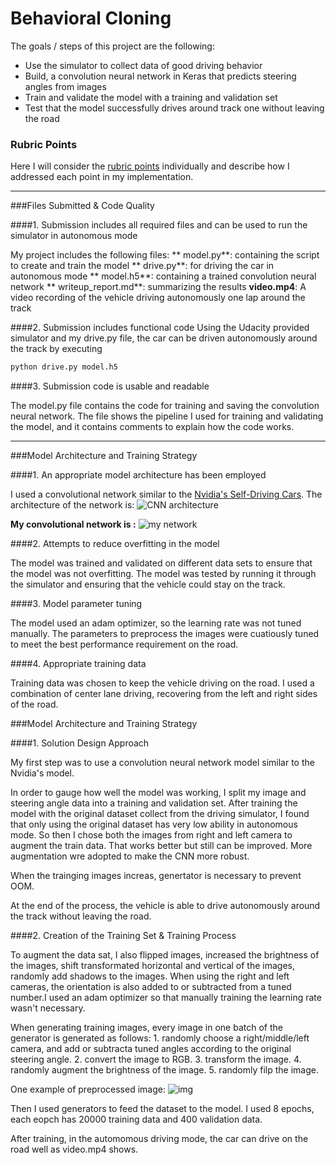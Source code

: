 # **Behavioral Cloning**

The goals / steps of this project are the following:
* Use the simulator to collect data of good driving behavior
* Build, a convolution neural network in Keras that predicts steering angles from images
* Train and validate the model with a training and validation set
* Test that the model successfully drives around track one without leaving the road

### Rubric Points
Here I will consider the [rubric points](https://review.udacity.com/#!/rubrics/432/view) individually and describe how I addressed each point in my implementation.  

---
###Files Submitted & Code Quality

####1. Submission includes all required files and can be used to run the simulator in autonomous mode

My project includes the following files:
** model.py**: containing the script to create and train the model
** drive.py**: for driving the car in autonomous mode
** model.h5**: containing a trained convolution neural network 
** writeup_report.md**: summarizing the results
**video.mp4**: A video recording of the vehicle driving autonomously one lap around the track

####2. Submission includes functional code
Using the Udacity provided simulator and my drive.py file, the car can be driven autonomously around the track by executing 
```sh
python drive.py model.h5
```
####3. Submission code is usable and readable

The model.py file contains the code for training and saving the convolution neural network. The file shows the pipeline I used for training and validating the model, and it contains comments to explain how the code works.

---

###Model Architecture and Training Strategy

####1. An appropriate model architecture has been employed

I used a convolutional network similar to the [Nvidia's Self-Driving Cars](https://arxiv.org/pdf/1604.07316v1.pdf). The architecture of the network is:
![CNN architecture](images/nvidia.png) 


**My convolutional network is :**
![my network](images/model.png)

####2. Attempts to reduce overfitting in the model

The model was trained and validated on different data sets to ensure that the model was not overfitting. The model was tested by running it through the simulator and ensuring that the vehicle could stay on the track.

####3. Model parameter tuning

The model used an adam optimizer, so the learning rate was not tuned manually. The parameters to preprocess the images were cuatiously tuned to meet the best performance requirement on the road.

####4. Appropriate training data

Training data was chosen to keep the vehicle driving on the road. I used a combination of center lane driving, recovering from the left and right sides of the road.

###Model Architecture and Training Strategy

####1. Solution Design Approach

My first step was to use a convolution neural network model similar to the Nvidia's model.

In order to gauge how well the model was working, I split my image and steering angle data into a training and validation set. After training the model with the original dataset collect from the driving simulator, I found that only using the original dataset has very low ability in autonomous mode. So then I chose both the images from right and left camera to augment the train data. That works better but still can be improved. More augmentation wre adopted to make the CNN more robust.

When the trainging images increas, genertator is necessary to prevent OOM.

At the end of the process, the vehicle is able to drive autonomously around the track without leaving the road.

####2. Creation of the Training Set & Training Process

To augment the data sat, I also flipped images, increased the brightness of the images, shift transformated horizontal and vertical of the images, randomly add shadows to the images. When using the right and left cameras, the orientation is also added to or subtracted from a tuned number.I used an adam optimizer so that manually training the learning rate wasn't necessary.

When generating training images, every image in one batch of the generator is generated as follows: 1. randomly choose a right/middle/left camera, and add or subtracta tuned angles according to the original steering angle. 2. convert the image to RGB. 3. transform the image. 4. randomly augment the brightness of the image. 5. randomly filp the image.

One example of preprocessed image:
![img](images/preprocess.png)

Then I used generators to feed the dataset to the model. I used 8 epochs, each eopch has 20000 training data and 400 validation data.

After training, in the automomous driving mode, the car can drive on the road well as video.mp4 shows.

